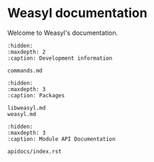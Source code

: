 Weasyl documentation
====================

Welcome to Weasyl's documentation.


```{toctree}
:hidden:
:maxdepth: 2
:caption: Development information

commands.md
```

```{toctree}
:hidden:
:maxdepth: 3
:caption: Packages

libweasyl.md
weasyl.md
```

```{toctree}
:hidden:
:maxdepth: 3
:caption: Module API Documentation

apidocs/index.rst
```